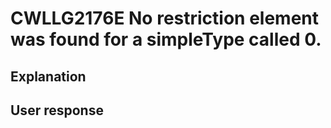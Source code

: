 # CWLLG2176E No restriction element was found for a simpleType called 0.

## Explanation

## User response